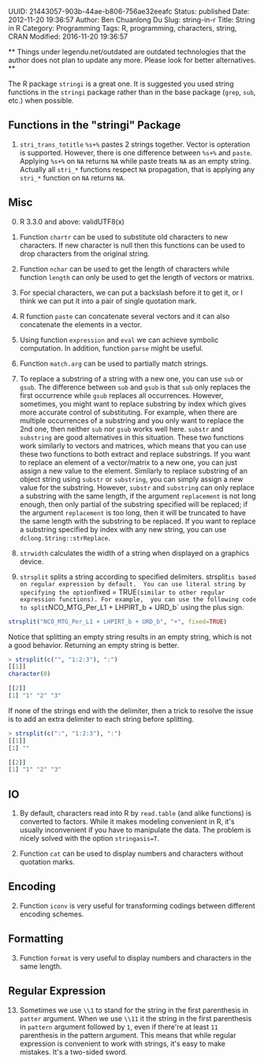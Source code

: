 UUID: 21443057-903b-44ae-b806-756ae32eeafc
Status: published
Date: 2012-11-20 19:36:57
Author: Ben Chuanlong Du
Slug: string-in-r
Title: String in R
Category: Programming
Tags: R, programming, characters, string, CRAN
Modified: 2016-11-20 19:36:57

**
Things under legendu.net/outdated are outdated technologies 
that the author does not plan to update any more. 
Please look for better alternatives.
**

The R package `stringi` is a great one. 
It is suggested you used string functions in the `stringi` package
rather than in the base package (`grep`, `sub`, etc.) when possible. 

## Functions in the "stringi" Package
1. `stri_trans_totitle`
`%s+%` pastes 2 strings together. 
Vector is opteration is supported. 
However, 
there is one difference between `%s+%` and `paste`.
Applying `%s+%` on `NA` returns `NA`
while paste treats `NA` as an empty string.
Actually all `stri_*` functions respect `NA` propagation, 
that is applying any `stri_*` function on `NA` returns `NA`.

## Misc
0. R 3.3.0 and above: validUTF8(x)

5. Function `chartr` can be used to substitute old characters to new characters. 
If new character is null then this functions can be used
to drop characters from the original string.

6. Function `nchar` can be used to get the length of characters 
while function `length` can only be used to get the length of vectors or matrixs.

7. For special characters, 
we can put a backslash before it to get it,
or I think we can put it into a pair of single quotation mark.

8. R function `paste` can concatenate several vectors 
and it can also concatenate the elements in a vector. 

11. Using function `expression` and `eval` we can achieve symbolic computation. 
In addition, function `parse` might be useful.

12. Function `match.arg` can be used to partially match strings.

14. To replace a substring of a string with a new one, 
you can use `sub` or `gsub`. 
The difference between `sub` and `gsub` is that `sub` only replaces the first occurrence 
while `gsub` replaces all occurrences. 
However, sometimes, 
you might want to replace substring by index 
which gives more accurate control of substituting. 
For example, 
when there are multiple  occurrences of a substring 
and you only want to replace the 2nd one,
then neither `sub` nor `gsub` works well here. 
`substr` and `substring` are good alternatives in this situation. 
These two functions work similarly to vectors and matrices, 
which means that you can use these two functions to both extract and replace substrings. 
If you want to replace an element of a vector/matrix to a new one, 
you can just assign a new value to the element. 
Similarly to replace substring of an object string using `substr` or `substring`, 
you can simply assign a new value for the substring. 
However, `substr` and `substring` can only replace a substring with the same length, 
if the argument `replacement` is not long enough, 
then only partial of the substring specified will be replaced; 
if the argument `replacement` is too long, 
then it will be truncated to have the same length with the substring to be replaced. 
If you want to replace a substring specified by index with any new string, 
you can use `dclong.String::strReplace`.

15. `strwidth` calculates the width of a string when displayed on a graphics device.

16. `strsplit` splits a string according to specified delimiters.
strsplit` is based on regular expression by default. 
You can use literal string by specifying the option `fixed = TRUE`
(similar to other regular expression functions).
For example, 
you can use the following code 
to split `NCO_MTG_Per_L1 + LHPIRT_b + URD_b` using the plus sign.
```R
strsplit("NCO_MTG_Per_L1 + LHPIRT_b + URD_b", "+", fixed=TRUE)
```
Notice that splitting an empty string results in an empty string,
which is not a good behavior. 
Returning an empty string is better.
```R
> strsplit(c("", "1:2:3"), ":")
[[1]]
character(0)

[[2]]
[1] "1" "2" "3"
```
If none of the strings end with the delimiter, 
then a trick to resolve the issue is to add an extra delimiter to each string before splitting.
```R
> strsplit(c(":", "1:2:3"), ":")
[[1]]
[1] ""

[[2]]
[1] "1" "2" "3"
```

## IO
1. By default, 
characters read into R by `read.table` (and alike functions) is converted to factors. 
While it makes modeling convenient in R, 
it's usually inconvenient if you have to manipulate the data. 
The problem is nicely solved with the option `stringasis=T`.

4. Function `cat` can be used to display numbers 
and characters without quotation marks.

## Encoding
2. Function `iconv` is very useful for transforming codings 
between different encoding schemes.

## Formatting
3. Function `format` is very useful to display numbers 
and characters in the same length.

## Regular Expression
13. Sometimes we use `\\1` to stand for the string in the first parenthesis in `patter` argument. 
When we use `\\11` it the string in the first parenthesis in `pattern` argument followed by `1`, 
even if there're at least `11` parenthesis in the pattern argument. 
This means that while regular expression is convenient to work with strings, 
it's easy to make mistakes. 
It's a two-sided sword.
